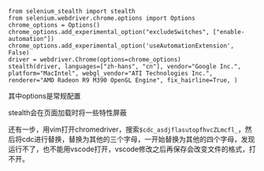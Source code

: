 ```
from selenium_stealth import stealth
from selenium.webdriver.chrome.options import Options
chrome_options = Options()
chrome_options.add_experimental_option("excludeSwitches", ["enable-automation"])
chrome_options.add_experimental_option('useAutomationExtension', False)
driver = webdriver.Chrome(options=chrome_options)
stealth(driver, languages=["zh-hans", "cn"], vendor="Google Inc.", platform="MacIntel", webgl_vendor="ATI Technologies Inc.", renderer="AMD Radeon R9 M390 OpenGL Engine", fix_hairline=True, )
```
其中options是常规配置

stealth会在页面加载时将一些特性屏蔽

还有一步，用vim打开chromedriver，搜索`$cdc_asdjflasutopfhvcZLmcfl_`，然后将cdc进行替换，替换为其他的三个字母，一开始替换为其他的四个字母，发现运行不了，也不能用vscode打开，vscode修改之后再保存会改变文件的格式，打不开。

